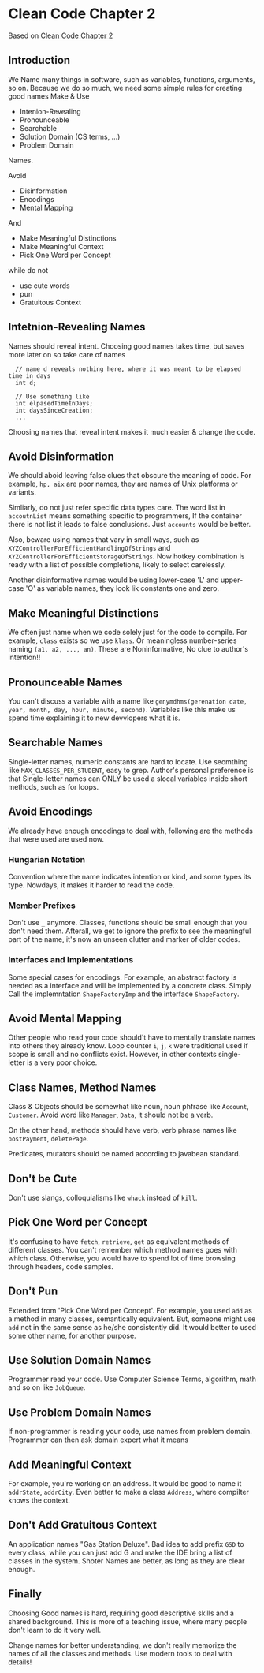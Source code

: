 # Clean Code Chapter 2

Based on [Clean Code Chapter 2](https://learning.oreilly.com/library/view/clean-code-a/9780136083238/chapter02.xhtml#ch2lev1sec3)

## Introduction

We Name many things in software, such as variables, functions, arguments, so on. Because we do so much, we need some simple rules for creating good names
Make & Use

- Intenion-Revealing
- Pronounceable
- Searchable
- Solution Domain (CS terms, ...)
- Problem Domain

Names.

Avoid

- Disinformation
- Encodings
- Mental Mapping

And

- Make Meaningful Distinctions
- Make Meaningful Context
- Pick One Word per Concept

while do not

- use cute words
- pun
- Gratuitous Context

## Intetnion-Revealing Names

Names should reveal intent. Choosing good names takes time, but saves more later on so take care of names

```
  // name d reveals nothing here, where it was meant to be elapsed time in days
  int d;

  // Use something like
  int elpasedTimeInDays;
  int daysSinceCreation;
  ...
```

Choosing names that reveal intent makes it much easier & change the code.

## Avoid Disinformation

We should aboid leaving false clues that obscure the meaning of code. For example, `hp, aix` are poor names, they are names of Unix platforms or variants.

Simliarly, do not just refer specific data types care. The word list in `accoutnList` means something specific to programmers, If the container there is not list it leads to false conclusions. Just `accounts` would be better.

Also, beware using names that vary in small ways, such as `XYZControllerForEfficientHandlingOfStrings` and `XYZControllerForEfficientStorageOfStrings`. Now hotkey combination is ready with a list of possible completions, likely to select carelessly.

Another disinformative names would be using lower-case 'L' and upper-case 'O' as variable names, they look lik constants one and zero.

## Make Meaningful Distinctions

We often just name when we code solely just for the code to compile. For example, `class` exists so we use `klass`. Or meaningless number-series naming `(a1, a2, ..., an)`. These are Noninformative, No clue to author's intention!!

## Pronounceable Names

You can't discuss a variable with a name like `genymdhms(gerenation date, year, month, day, hour, minute, second)`. Variables like this make us spend time explaining it to new devvlopers what it is.

## Searchable Names

Single-letter names, numeric constants are hard to locate. Use seomthing like `MAX_CLASSES_PER_STUDENT`, easy to grep. Author's personal preference is that Single-letter names can ONLY be used a slocal variables inside short methods, such as for loops.

## Avoid Encodings

We already have enough encodings to deal with, following are the methods that were used are used now.

### Hungarian Notation

Convention where the name indicates intention or kind, and some types its type. Nowdays, it makes it harder to read the code.

### Member Prefixes

Don't use `_` anymore. Classes, functions should be small enough that you don't need them. Afterall, we get to ignore the prefix to see the meaningful part of the name, it's now an unseen clutter and marker of older codes.

### Interfaces and Implementations

Some special cases for encodings. For example, an abstract factory is needed as a interface and will be implemented by a concrete class. Simply Call the implemntation `ShapeFactoryImp` and the interface `ShapeFactory`.

## Avoid Mental Mapping

Other people who read your code should't have to mentally translate names into others they already know. Loop counter `i`, `j`, `k` were traditional used if scope is small and no conflicts exist. However, in other contexts single-letter is a very poor choice.

## Class Names, Method Names

Class & Objects should be somewhat like noun, noun phfrase like `Account`, `Customer`. Avoid word like `Manager`, `Data`, it should not be a verb.

On the other hand, methods should have verb, verb phrase names like `postPayment`, `deletePage`.

Predicates, mutators should be named according to javabean standard.

## Don't be Cute

Don't use slangs, colloquialisms like `whack` instead of `kill`.

## Pick One Word per Concept

It's confusing to have `fetch`, `retrieve`, `get` as equivalent methods of different classes. You can't remember which method names goes with which class. Otherwise, you would have to spend lot of time browsing through headers, code samples.

## Don't Pun

Extended from 'Pick One Word per Concept'. For example, you used `add` as a method in many classes, semantically equivalent. But, someone might use `add` not in the same sense as he/she consistently did. It would better to used some other name, for another purpose.

## Use Solution Domain Names

Programmer read your code. Use Computer Science Terms, algorithm, math and so on like `JobQueue`.

## Use Problem Domain Names

If non-programmer is reading your code, use names from problem domain. Programmer can then ask domain expert what it means

## Add Meaningful Context

For example, you're working on an address. It would be good to name it `addrState`, `addrCity`. Even better to make a class `Address`, where compilter knows the context.

## Don't Add Gratuitous Context

An application names "Gas Station Deluxe". Bad idea to add prefix `GSD` to every class, while you can just add G and make the IDE bring a list of classes in the system.
Shoter Names are better, as long as they are clear enough.

## Finally

Choosing Good names is hard, requiring good descriptive skills and a shared background. This is more of a teaching issue, where many people don't learn to do it very well.

Change names for better understanding, we don't really memorize the names of all the classes and methods. Use modern tools to deal with details!
